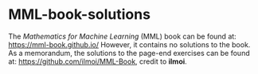 # MML-book-solutions

The _Mathematics for Machine Learning_ (MML) book can be found at: https://mml-book.github.io/ However, it contains no solutions to the book. 
As a memorandum, the solutions to the page-end exercises can be found at:  https://github.com/ilmoi/MML-Book, credit to **ilmoi**.
